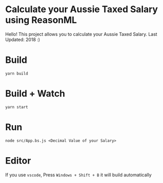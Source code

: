 # Calculate your Aussie Taxed Salary using ReasonML

Hello! This project allows you to calculate your Aussie Taxed Salary.
Last Updated: 2018 :)

# Build
```
yarn build
```

# Build + Watch
```
yarn start
```

# Run
```
node src/App.bs.js <Decimal Value of your Salary>
```

# Editor
If you use `vscode`, Press `Windows + Shift + B` it will build automatically
